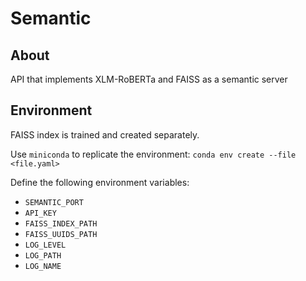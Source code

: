 # Semantic

## About

API that implements XLM-RoBERTa and FAISS as a semantic server

## Environment

FAISS index is trained and created separately.

Use `miniconda` to replicate the environment: `conda env create --file <file.yaml>`

Define the following environment variables:

- `SEMANTIC_PORT`
- `API_KEY`
- `FAISS_INDEX_PATH`
- `FAISS_UUIDS_PATH`
- `LOG_LEVEL`
- `LOG_PATH`
- `LOG_NAME`
